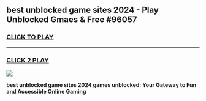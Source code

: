 
## best unblocked game sites 2024 - Play Unblocked Gmaes & Free #96057
<h3>
<a href="https://news.freeplayer.one?title=best_unblocked_game_sites_2024&ref=03M">CLICK TO PLAY</a></h3>
<hr>

<h3>
<a href="https://news.freeplayer.one?title=best_unblocked_game_sites_2024&ref=03M">CLICK 2 PLAY</a>
  
</h3>

<a href="https://news.freeplayer.one?title=best_unblocked_game_sites_2024&ref=03M"><img src="https://clearcache.store/games.png"></a>


**best unblocked game sites 2024 games unblocked: Your Gateway to Fun and Accessible Online Gaming**
